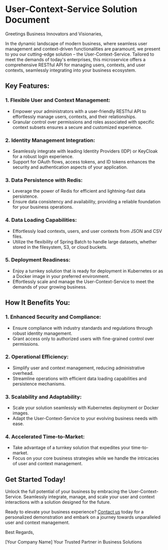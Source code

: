 # User-Context-Service Solution Document

Greetings Business Innovators and Visionaries,

In the dynamic landscape of modern business, where seamless user management and context-driven functionalities are paramount, we present to you our cutting-edge solution – the User-Context-Service. Tailored to meet the demands of today's enterprises, this microservice offers a comprehensive RESTful API for managing users, contexts, and user contexts, seamlessly integrating into your business ecosystem.

## Key Features:

### 1. **Flexible User and Context Management:**
- Empower your administrators with a user-friendly RESTful API to effortlessly manage users, contexts, and their relationships.
- Granular control over permissions and roles associated with specific context subsets ensures a secure and customized experience.

### 2. **Identity Management Integration:**
- Seamlessly integrate with leading Identity Providers (IDP) or KeyCloak for a robust login experience.
- Support for OAuth flows, access tokens, and ID tokens enhances the security and authentication aspects of your application.

### 3. **Data Persistence with Redis:**
- Leverage the power of Redis for efficient and lightning-fast data persistence.
- Ensure data consistency and availability, providing a reliable foundation for your business operations.

### 4. **Data Loading Capabilities:**
- Effortlessly load contexts, users, and user contexts from JSON and CSV files.
- Utilize the flexibility of Spring Batch to handle large datasets, whether stored in the filesystem, S3, or cloud buckets.

### 5. **Deployment Readiness:**
- Enjoy a turnkey solution that is ready for deployment in Kubernetes or as a Docker image in your preferred environment.
- Effortlessly scale and manage the User-Context-Service to meet the demands of your growing business.

## How It Benefits You:

### 1. **Enhanced Security and Compliance:**
- Ensure compliance with industry standards and regulations through robust identity management.
- Grant access only to authorized users with fine-grained control over permissions.

### 2. **Operational Efficiency:**
- Simplify user and context management, reducing administrative overhead.
- Streamline operations with efficient data loading capabilities and persistence mechanisms.

### 3. **Scalability and Adaptability:**
- Scale your solution seamlessly with Kubernetes deployment or Docker images.
- Adapt the User-Context-Service to your evolving business needs with ease.

### 4. **Accelerated Time-to-Market:**
- Take advantage of a turnkey solution that expedites your time-to-market.
- Focus on your core business strategies while we handle the intricacies of user and context management.

## Get Started Today!

Unlock the full potential of your business by embracing the User-Context-Service. Seamlessly integrate, manage, and scale your user and context interactions with a solution designed for the future.

Ready to elevate your business experience? [Contact us](mailto:sales@yourcompany.com) today for a personalized demonstration and embark on a journey towards unparalleled user and context management.

Best Regards,

[Your Company Name]
Your Trusted Partner in Business Solutions